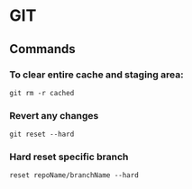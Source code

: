 # GIT

## Commands
### To clear entire cache and staging area:
`git rm -r cached`

### Revert any changes
`git reset --hard`

### Hard reset specific branch
`reset repoName/branchName --hard`